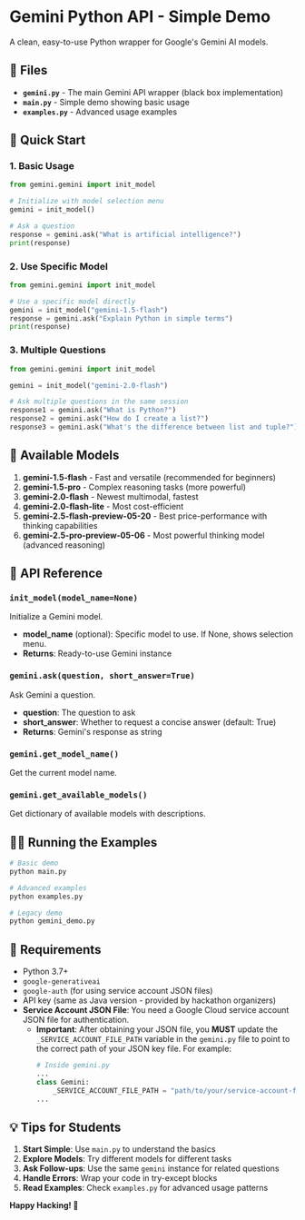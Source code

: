 # Gemini Python API - Simple Demo

A clean, easy-to-use Python wrapper for Google's Gemini AI models.

## 📁 Files

- **`gemini.py`** - The main Gemini API wrapper (black box implementation)
- **`main.py`** - Simple demo showing basic usage
- **`examples.py`** - Advanced usage examples

## 🚀 Quick Start

### 1. Basic Usage

```python
from gemini.gemini import init_model

# Initialize with model selection menu
gemini = init_model()

# Ask a question
response = gemini.ask("What is artificial intelligence?")
print(response)
```

### 2. Use Specific Model

```python
from gemini.gemini import init_model

# Use a specific model directly
gemini = init_model("gemini-1.5-flash")
response = gemini.ask("Explain Python in simple terms")
print(response)
```

### 3. Multiple Questions

```python
from gemini.gemini import init_model

gemini = init_model("gemini-2.0-flash")

# Ask multiple questions in the same session
response1 = gemini.ask("What is Python?")
response2 = gemini.ask("How do I create a list?")
response3 = gemini.ask("What's the difference between list and tuple?")
```

## 🤖 Available Models

1. **gemini-1.5-flash** - Fast and versatile (recommended for beginners)
2. **gemini-1.5-pro** - Complex reasoning tasks (more powerful)
3. **gemini-2.0-flash** - Newest multimodal, fastest
4. **gemini-2.0-flash-lite** - Most cost-efficient
5. **gemini-2.5-flash-preview-05-20** - Best price-performance with thinking capabilities
6. **gemini-2.5-pro-preview-05-06** - Most powerful thinking model (advanced reasoning)

## 📖 API Reference

### `init_model(model_name=None)`
Initialize a Gemini model.
- **model_name** (optional): Specific model to use. If None, shows selection menu.
- **Returns**: Ready-to-use Gemini instance

### `gemini.ask(question, short_answer=True)`
Ask Gemini a question.
- **question**: The question to ask
- **short_answer**: Whether to request a concise answer (default: True)
- **Returns**: Gemini's response as string

### `gemini.get_model_name()`
Get the current model name.

### `gemini.get_available_models()`
Get dictionary of available models with descriptions.

## 🏃‍♂️ Running the Examples

```bash
# Basic demo
python main.py

# Advanced examples
python examples.py

# Legacy demo
python gemini_demo.py
```

## 🔧 Requirements

- Python 3.7+
- `google-generativeai`
- `google-auth` (for using service account JSON files)
- API key (same as Java version - provided by hackathon organizers)
- **Service Account JSON File**: You need a Google Cloud service account JSON file for authentication. 
    - **Important**: After obtaining your JSON file, you **MUST** update the `_SERVICE_ACCOUNT_FILE_PATH` variable in the `gemini.py` file to point to the correct path of your JSON key file. For example:
      ```python
      # Inside gemini.py
      ...
      class Gemini:
          _SERVICE_ACCOUNT_FILE_PATH = "path/to/your/service-account-file.json" 
      ...
      ```

## 💡 Tips for Students

1. **Start Simple**: Use `main.py` to understand the basics
2. **Explore Models**: Try different models for different tasks
3. **Ask Follow-ups**: Use the same `gemini` instance for related questions
4. **Handle Errors**: Wrap your code in try-except blocks
5. **Read Examples**: Check `examples.py` for advanced usage patterns


**Happy Hacking! 🚀** 